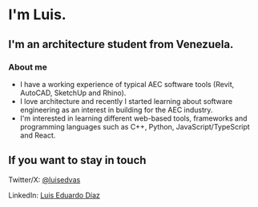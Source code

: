# I'm Luis.
## I'm an architecture student from Venezuela.

### About me

- I have a working experience of typical AEC software tools (Revit, AutoCAD, SketchUp and Rhino).
- I love architecture and recently I started learning about software engineering as an interest in building for the AEC industry.
- I'm interested in learning different web-based tools, frameworks and programming languages such as C++, Python, JavaScript/TypeScript and React.

## If you want to stay in touch

Twitter/X: [@luisedvas](https://twitter.com/luisedvas)

LinkedIn: [Luis Eduardo Díaz](https://www.linkedin.com/in/luisediazv/)

<!---
luisediazv/luisediazv is a ✨ special ✨ repository because its `README.md` (this file) appears on your GitHub profile.
You can click the Preview link to take a look at your changes.
--->
